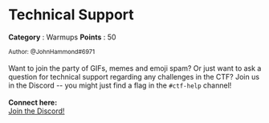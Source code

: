 # Technical Support

**Category** : Warmups
**Points** : 50

<small>Author: @JohnHammond#6971</small><br><br>Want to join the party of GIFs, memes and emoji spam? Or just want to ask a question  for technical support regarding any challenges in the CTF? Join us in the Discord -- you might just  find a flag in the <code>#ctf-help</code> channel! <br><br> <b>Connect here:</b><br> <a href="https://discord.com/invite/ucCz7uh">Join the Discord!</a>




